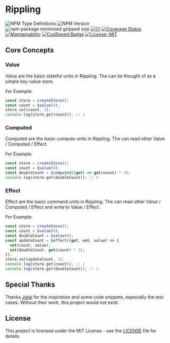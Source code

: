 # Rippling

![NPM Type Definitions](https://img.shields.io/npm/types/rippling)
![NPM Version](https://img.shields.io/npm/v/rippling)
![npm package minimized gzipped size](https://img.shields.io/bundlejs/size/rippling)
[![CI](https://github.com/e7h4n/rippling/actions/workflows/ci.yaml/badge.svg)](https://github.com/e7h4n/rippling/actions/workflows/ci.yaml)
[![Coverage Status](https://coveralls.io/repos/github/e7h4n/rippling/badge.svg?branch=main)](https://coveralls.io/github/e7h4n/rippling?branch=main)
[![Maintainability](https://api.codeclimate.com/v1/badges/a0b68839fea9c990a3eb/maintainability)](https://codeclimate.com/github/e7h4n/rippling/maintainability)
[![CodSpeed Badge](https://img.shields.io/endpoint?url=https://codspeed.io/badge.json)](https://codspeed.io/e7h4n/rippling)
[![License: MIT](https://img.shields.io/badge/License-MIT-yellow.svg)](https://opensource.org/licenses/MIT)

## Core Concepts

### Value

Value are the basic stateful units in Rippling. The can be thought of as a simple key-value store.

For Example:

```typescript
const store = createStore();
const count = $value(0);
store.set(count, 1);
console.log(store.get(count)); // 1
```

### Computed

Computed are the basic compute units in Rippling. The can read other Value / Computed / Effect.

For Example:

```typescript
const store = createStore();
const count = $value(0);
const doubleCount = $computed((get) => get(count) * 2);
console.log(store.get(doubleCount)); // 0
```

### Effect

Effect are the basic command units in Rippling. The can read other Value / Computed / Effect and write to Value / Effect.

For Example:

```typescript
const store = createStore();
const count = $value(0);
const doubleCount = $value(0);
const updateCount = $effect((get, set, value) => {
  set(count, value);
  set(doubleCount, get(count) * 2);
});
store.set(updateCount, 1);
console.log(store.get(count)); // 1
console.log(store.get(doubleCount)); // 2
```

## Special Thanks

Thanks [Jotai](https://github.com/pmndrs/jotai) for the inspiration and some code snippets, especially the test cases. Without their work, this project would not exist.

## License

This project is licensed under the MIT License - see the [LICENSE](LICENSE) file for details.
